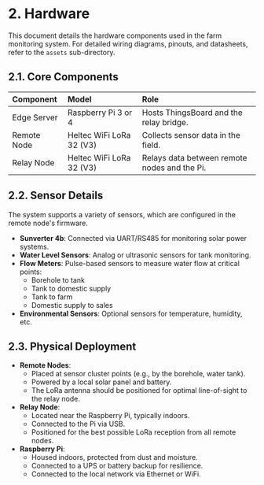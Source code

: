 # 2. Hardware

This document details the hardware components used in the farm monitoring system. For detailed wiring diagrams, pinouts, and datasheets, refer to the `assets` sub-directory.

## 2.1. Core Components

| Component      | Model                  | Role                                     |
| :------------- | :--------------------- | :--------------------------------------- |
| Edge Server    | Raspberry Pi 3 or 4    | Hosts ThingsBoard and the relay bridge.  |
| Remote Node    | Heltec WiFi LoRa 32 (V3) | Collects sensor data in the field.       |
| Relay Node     | Heltec WiFi LoRa 32 (V3) | Relays data between remote nodes and the Pi. |

## 2.2. Sensor Details

The system supports a variety of sensors, which are configured in the remote node's firmware.

*   **Sunverter 4b**: Connected via UART/RS485 for monitoring solar power systems.
*   **Water Level Sensors**: Analog or ultrasonic sensors for tank monitoring.
*   **Flow Meters**: Pulse-based sensors to measure water flow at critical points:
    *   Borehole to tank
    *   Tank to domestic supply
    *   Tank to farm
    *   Domestic supply to sales
*   **Environmental Sensors**: Optional sensors for temperature, humidity, etc.

## 2.3. Physical Deployment

*   **Remote Nodes**:
    *   Placed at sensor cluster points (e.g., by the borehole, water tank).
    *   Powered by a local solar panel and battery.
    *   The LoRa antenna should be positioned for optimal line-of-sight to the relay node.
*   **Relay Node**:
    *   Located near the Raspberry Pi, typically indoors.
    *   Connected to the Pi via USB.
    *   Positioned for the best possible LoRa reception from all remote nodes.
*   **Raspberry Pi**:
    *   Housed indoors, protected from dust and moisture.
    *   Connected to a UPS or battery backup for resilience.
    *   Connected to the local network via Ethernet or WiFi.
